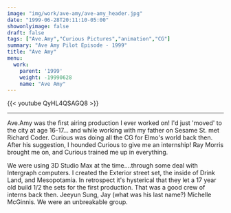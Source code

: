 ```yaml
---
image: "img/work/ave-amy/ave-amy_header.jpg"
date: "1999-06-28T20:11:10-05:00"
showonlyimage: false
draft: false
tags: ["Ave.Amy","Curious Pictures","animation","CG"]
summary: "Ave Amy Pilot Episode - 1999"
title: "Ave Amy"
menu:
  work:
    parent: '1999'
    weight: -19990628
    name: "Ave Amy"
---
```


{{< youtube QyHL4QSAGQ8 >}}

---

Ave.Amy was the first airing production I ever worked on! I'd just 'moved' to the city at age 16-17... and while working with my father on Sesame St. met Richard Coder. Curious was doing all the CG for Elmo's world back then. After his suggestion, I hounded Curious to give me an internship! Ray Morris brought me on, and Curious trained me up in everything.

We were using 3D Studio Max at the time....through some deal with Intergraph computers. I created the Exterior street set, the inside of Drink Land, and Mesopotamia. In retrospect it's hysterical that they let a 17 year old build 1/2 the sets for the first production. That was a good crew of interns back then. Jeeyun Sung, Jay (what was his last name?) Michelle McGinnis. We were an unbreakable group.
